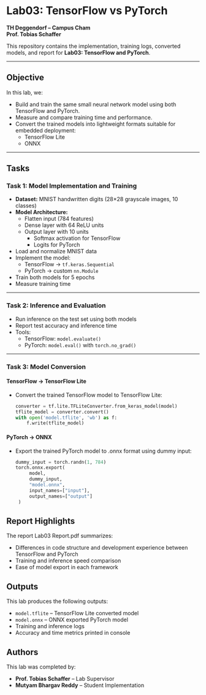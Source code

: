 # Lab03: TensorFlow vs PyTorch

**TH Deggendorf – Campus Cham**  
**Prof. Tobias Schaffer**

This repository contains the implementation, training logs, converted models, and report for **Lab03: TensorFlow and PyTorch**.

---

## Objective

In this lab, we:

- Build and train the same small neural network model using both TensorFlow and PyTorch.
- Measure and compare training time and performance.
- Convert the trained models into lightweight formats suitable for embedded deployment:
  - TensorFlow Lite
  - ONNX

---

## Tasks

### Task 1: Model Implementation and Training

- **Dataset:** MNIST handwritten digits (28×28 grayscale images, 10 classes)
- **Model Architecture:**
  - Flatten input (784 features)
  - Dense layer with 64 ReLU units
  - Output layer with 10 units
    - Softmax activation for TensorFlow
    - Logits for PyTorch
- Load and normalize MNIST data
- Implement the model:
  - TensorFlow → `tf.keras.Sequential`
  - PyTorch → custom `nn.Module`
- Train both models for 5 epochs
- Measure training time

---

### Task 2: Inference and Evaluation

- Run inference on the test set using both models
- Report test accuracy and inference time
- Tools:
  - TensorFlow: `model.evaluate()`
  - PyTorch: `model.eval()` with `torch.no_grad()`

---

### Task 3: Model Conversion

#### TensorFlow → TensorFlow Lite

- Convert the trained TensorFlow model to TensorFlow Lite:

  ```python
  converter = tf.lite.TFLiteConverter.from_keras_model(model)
  tflite_model = converter.convert()
  with open('model.tflite', 'wb') as f:
      f.write(tflite_model)
  
#### PyTorch → ONNX

- Export the trained PyTorch model to .onnx format using dummy input:

  ```python
  dummy_input = torch.randn(1, 784)
  torch.onnx.export(
       model,
       dummy_input,
       "model.onnx",
       input_names=["input"],
       output_names=["output"]
   )

## Report Highlights

The report Lab03 Report.pdf summarizes:

  - Differences in code structure and development experience between TensorFlow and PyTorch
  - Training and inference speed comparison
  - Ease of model export in each framework

## Outputs

This lab produces the following outputs:

- `model.tflite` – TensorFlow Lite converted model
- `model.onnx` – ONNX exported PyTorch model
- Training and inference logs
- Accuracy and time metrics printed in console

## Authors

This lab was completed by:

- **Prof. Tobias Schaffer** – Lab Supervisor
- **Mutyam Bhargav Reddy** – Student Implementation

